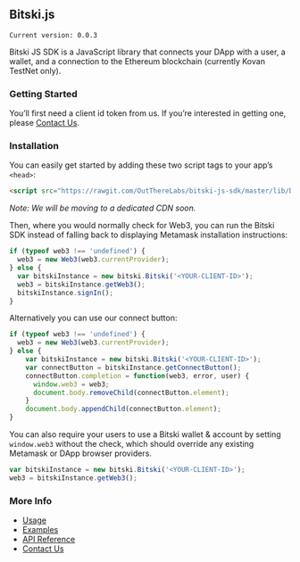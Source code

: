 ## Bitski.js

`Current version: 0.0.3`

Bitski JS SDK is a JavaScript library that connects your DApp with a user, a wallet, and a connection to the Ethereum blockchain (currently Kovan TestNet only).

### Getting Started

You’ll first need a client id token from us. If you’re interested in getting one, please [Contact Us](https://bitski.co).

### Installation

You can easily get started by adding these two script tags to your app’s `<head>`:

```html
<script src="https://rawgit.com/OutThereLabs/bitski-js-sdk/master/lib/bitski.js"></script>
```
_Note: We will be moving to a dedicated CDN soon._

Then, where you would normally check for Web3, you can run the Bitski SDK instead of falling back to displaying Metamask installation instructions:

```javascript
if (typeof web3 !== 'undefined') {
  web3 = new Web3(web3.currentProvider);
} else {
  var bitskiInstance = new bitski.Bitski('<YOUR-CLIENT-ID>');
  web3 = bitskiInstance.getWeb3();
  bitskiInstance.signIn();
}
```

Alternatively you can use our connect button:

```javascript
if (typeof web3 !== 'undefined') {
  web3 = new Web3(web3.currentProvider);
} else {
    var bitskiInstance = new bitski.Bitski('<YOUR-CLIENT-ID>');
    var connectButton = bitskiInstance.getConnectButton();
    connectButton.completion = function(web3, error, user) {
      window.web3 = web3;
      document.body.removeChild(connectButton.element);
    }
    document.body.appendChild(connectButton.element);
}
```

You can also require your users to use a Bitski wallet & account by setting `window.web3` without the check, which should override any existing Metamask or DApp browser providers.

```javascript
var bitskiInstance = new bitski.Bitski('<YOUR-CLIENT-ID>');
web3 = bitskiInstance.getWeb3();
```

### More Info
* [Usage](usage.md)
* [Examples](examples.md)
* [API Reference](api/index.md)
* [Contact Us](http://bitski.co)
